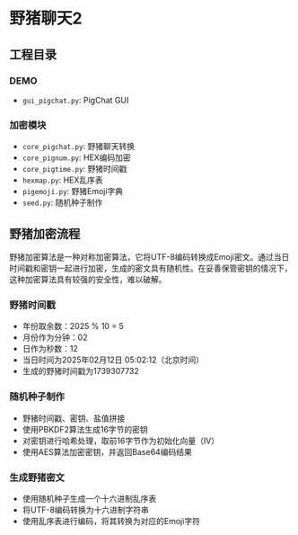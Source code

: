 # 野猪聊天2

## 工程目录

### DEMO
- `gui_pigchat.py`: PigChat GUI

### 加密模块
- `core_pigchat.py`: 野猪聊天转换
- `core_pignum.py`: HEX编码加密
- `core_pigtime.py`: 野猪时间戳
- `hexmap.py`: HEX乱序表
- `pigemoji.py`: 野猪Emoji字典
- `seed.py`: 随机种子制作

## 野猪加密流程

野猪加密算法是一种对称加密算法，它将UTF-8编码转换成Emoji密文。通过当日时间戳和密钥一起进行加密，生成的密文具有随机性。在妥善保管密钥的情况下，这种加密算法具有较强的安全性，难以破解。

### 野猪时间戳

- 年份取余数：2025 % 10 = 5
- 月份作为分钟：02
- 日作为秒数：12
- 当日时间为2025年02月12日 05:02:12（北京时间）
- 生成的野猪时间戳为1739307732

### 随机种子制作

- 野猪时间戳、密钥、盐值拼接
- 使用PBKDF2算法生成16字节的密钥
- 对密钥进行哈希处理，取前16字节作为初始化向量（IV）
- 使用AES算法加密密钥，并返回Base64编码结果

### 生成野猪密文

- 使用随机种子生成一个十六进制乱序表
- 将UTF-8编码转换为十六进制字符串
- 使用乱序表进行编码，将其转换为对应的Emoji字符